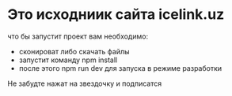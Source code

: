 # Это исходниик сайта icelink.uz

что бы запустит проект вам необходимо:
- сконироват либо скачать файлы
- запустит команду npm install
- после этого npm run dev для запуска в режиме разработки

Не забудте нажат на звездочку и подписатся 
